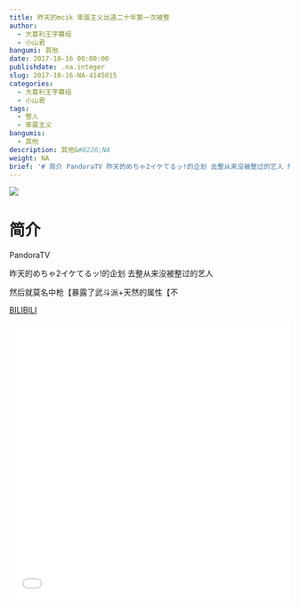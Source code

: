 ```yaml
---
title: 昨天的mcik 笨蛋主义出道二十年第一次被整
author:
  - 大喜利王字幕组
  - 小山君
bangumi: 其他
date: 2017-10-16 00:00:00
publishdate: .na.integer
slug: 2017-10-16-NA-4145015
categories:
  - 大喜利王字幕组
  - 小山君
tags:
  - 整人
  - 笨蛋主义
bangumis:
  - 其他
description: 其他&#8226;NA
weight: NA
brief: '# 简介 PandoraTV 昨天的めちゃ2イケてるッ!的企划 去整从来没被整过的艺人 然后就莫名中枪【暴露了武斗派+天然的属性【不'
---
```


![](https://i.imgur.com/C7MJrRR.jpg)

# 简介  
PandoraTV 


昨天的めちゃ2イケてるッ!的企划 去整从来没被整过的艺人


然后就莫名中枪【暴露了武斗派+天然的属性【不

  [BILIBILI](https://www.bilibili.com/video/av4145015/)


<div class="vcontainer">  <iframe class='video' src="//www.bilibili.com/blackboard/player.html?aid=4145015" width="100%" height="500" frameborder="0" allowfullscreen="allowfullscreen"></iframe></div>

